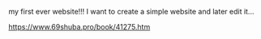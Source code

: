  my first ever website!!!
I want to create a simple website and later edit it... 





https://www.69shuba.pro/book/41275.htm

